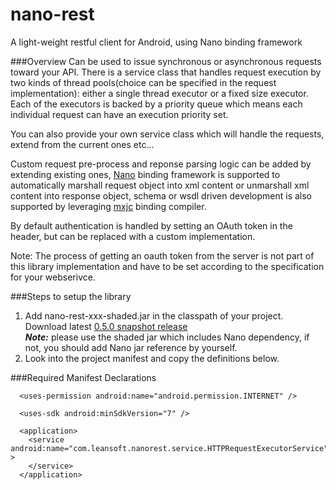 nano-rest
=========

A light-weight restful client for Android, using Nano binding framework

###Overview
Can be used to issue synchronous or asynchronous requests toward your API. There is a service class that handles request execution by two kinds of thread pools(choice can be specified in the request implementation): either a single thread executor or a fixed size executor. Each of the executors is backed by a priority queue which means each individual request can have an execution priority set.

You can also provide your own service class which will handle the requests, extend from the current ones etc...

Custom request pre-process and reponse parsing logic can be added by extending existing ones, [Nano](https://github.com/bulldog2011/nano) binding framework is supported to automatically marshall request object into xml content or unmarshall xml content into response object, schema or wsdl driven development is also supported by leveraging [mxjc](https://github.com/bulldog2011/mxjc) binding compiler. 

By default authentication is handled by setting an OAuth token in the header, but can be replaced with a custom implementation.

Note: The process of getting an oauth token from the server is not part of this library implementation and have to be set according to the specification for your webserivce.


###Steps to setup the library
1. Add nano-rest-xxx-shaded.jar in the classpath of your project.  
Download latest [0.5.0 snapshot release](https://github.com/bulldog2011/bulldog-repo/tree/master/repo/snapshots/com/leansoft/nano-rest/0.5.0-SNAPSHOT)  
***Note:*** please use the shaded jar which includes Nano dependency, if not, you should add Nano jar reference by yourself.
2. Look into the project manifest and copy the definitions below.

###Required Manifest Declarations
```
  <uses-permission android:name="android.permission.INTERNET" />

  <uses-sdk android:minSdkVersion="7" />

  <application>
    <service android:name="com.leansoft.nanorest.service.HTTPRequestExecutorService" >
    </service>
  </application>

```
